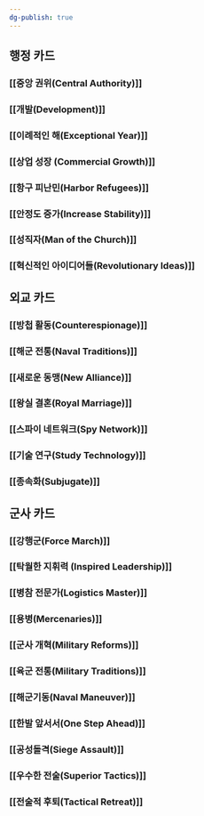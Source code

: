 ```yaml
---
dg-publish: true
---
```


## 행정 카드
### [[중앙 권위(Central Authority)]]
### [[개발(Development)]]
### [[이례적인 해(Exceptional Year)]]
### [[상업 성장 (Commercial Growth)]]
### [[항구 피난민(Harbor Refugees)]]
### [[안정도 증가(Increase Stability)]]
### [[성직자(Man of the Church)]]
### [[혁신적인 아이디어들(Revolutionary Ideas)]]


## 외교 카드
### [[방첩 활동(Counterespionage)]]
### [[해군 전통(Naval Traditions)]]
### [[새로운 동맹(New Alliance)]]
### [[왕실 결혼(Royal Marriage)]]
### [[스파이 네트워크(Spy Network)]]
### [[기술 연구(Study Technology)]]
### [[종속화(Subjugate)]]


## 군사 카드
### [[강행군(Force March)]]
### [[탁월한 지휘력 (Inspired Leadership)]]
### [[병참 전문가(Logistics Master)]]
### [[용병(Mercenaries)]]
### [[군사 개혁(Military Reforms)]]
### [[육군 전통(Military Traditions)]]
### [[해군기동(Naval Maneuver)]]
### [[한발 앞서서(One Step Ahead)]]
### [[공성돌격(Siege Assault)]]
### [[우수한 전술(Superior Tactics)]]
### [[전술적 후퇴(Tactical Retreat)]]